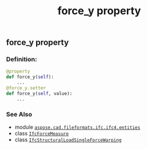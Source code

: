 ﻿---
title: force_y property
second_title: Aspose.CAD for Python via .NET API References
description: 
type: docs
weight: 60
url: /python-net/aspose.cad.fileformats.ifc.ifc4.entities/ifcstructuralloadsingleforcewarping/force_y/
is_root: false
---

## force_y property

### Definition:
```python
@property
def force_y(self):
    ...
@force_y.setter
def force_y(self, value):
    ...
```

### See Also
* module [`aspose.cad.fileformats.ifc.ifc4.entities`](../../)
* class [`IfcForceMeasure`](/cad/python-net/aspose.cad.fileformats.ifc.ifc4.types/ifcforcemeasure)
* class [`IfcStructuralLoadSingleForceWarping`](/cad/python-net/aspose.cad.fileformats.ifc.ifc4.entities/ifcstructuralloadsingleforcewarping)
